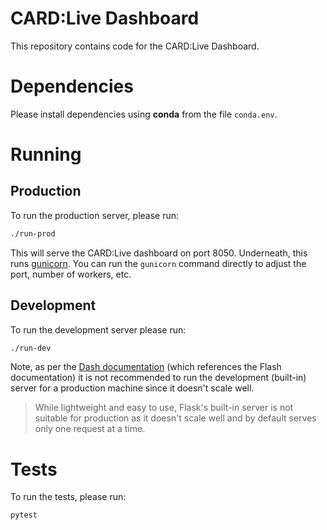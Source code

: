 # CARD:Live Dashboard

This repository contains code for the CARD:Live Dashboard.

# Dependencies

Please install dependencies using **conda** from the file `conda.env`.

# Running

## Production

To run the production server, please run:

```bash
./run-prod
```

This will serve the CARD:Live dashboard on port 8050. Underneath, this runs [gunicorn][]. You can run the `gunicorn` command directly to adjust the port, number of workers, etc.

## Development

To run the development server please run:

```bash
./run-dev
```

Note, as per the [Dash documentation][dash-deployment] (which references the Flash documentation) it is not recommended to run the development (built-in) server for a production machine since it doesn't scale well.

>While lightweight and easy to use, Flask's built-in server is not suitable for production as it doesn't scale well and by default serves only one request at a time.

# Tests

To run the tests, please run:

```bash
pytest
```

[dash-deployment]: https://dash.plotly.com/deployment
[gunicorn]: https://docs.gunicorn.org
